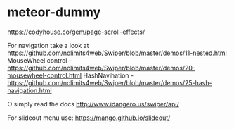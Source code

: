 # meteor-dummy

https://codyhouse.co/gem/page-scroll-effects/

For navigation take a look at https://github.com/nolimits4web/Swiper/blob/master/demos/11-nested.html
MouseWheel control - https://github.com/nolimits4web/Swiper/blob/master/demos/20-mousewheel-control.html
HashNavihation - https://github.com/nolimits4web/Swiper/blob/master/demos/25-hash-navigation.html


O simply read the docs
http://www.idangero.us/swiper/api/


For slideout menu use:
https://mango.github.io/slideout/

